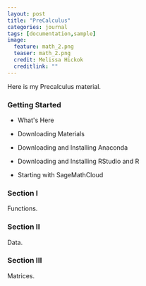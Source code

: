 ```yaml
---
layout: post
title: "PreCalculus"
categories: journal
tags: [documentation,sample]
image:
  feature: math_2.png
  teaser: math_2.png
  credit: Melissa Hickok
  creditlink: ""
---
```


Here is my Precalculus material.

### Getting Started

- What's Here

- Downloading Materials

- Downloading and Installing Anaconda

- Downloading and Installing RStudio and R

- Starting with SageMathCloud

### Section I
Functions.

### Section II

Data.

### Section III
Matrices.
